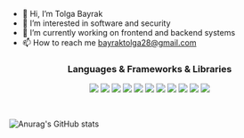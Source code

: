 - 👋 Hi, I’m Tolga Bayrak
- 👀 I’m interested in software and security
- 🌱 I’m currently working on frontend and backend systems
- 📫 How to reach me bayraktolga28@gmail.com

<h3 align="center">Languages & Frameworks & Libraries </h3>

<div align="center">

![](https://img.shields.io/badge/Python-3776AB?style=for-the-badge&logo=python&logoColor=white)
![](https://img.shields.io/badge/HTML5-E34F26?style=for-the-badge&logo=html5&logoColor=white)
![](https://img.shields.io/badge/CSS3-1572B6?style=for-the-badge&logo=css3&logoColor=white)
![](https://img.shields.io/badge/PHP-777BB4?style=for-the-badge&logo=php&logoColor=white)
![](https://img.shields.io/badge/Node.js-43853D?style=for-the-badge&logo=node.js&logoColor=white)
![](https://img.shields.io/badge/React-20232A?style=for-the-badge&logo=react&logoColor=61DAFB)
![](https://img.shields.io/badge/Vue.js-35495E?style=for-the-badge&logo=vue.js&logoColor=4FC08D)
![](https://img.shields.io/badge/PostgreSQL-316192?style=for-the-badge&logo=postgresql&logoColor=white)
![](https://img.shields.io/badge/Linux-FCC624?style=for-the-badge&logo=linux&logoColor=black)
![](https://img.shields.io/badge/GIT-E44C30?style=for-the-badge&logo=git&logoColor=white)
![](https://img.shields.io/badge/Java-ED8B00?style=for-the-badge&logo=java&logoColor=white)
<br/>
 </div>
 <br/>

![Anurag's GitHub stats](https://github-readme-stats.vercel.app/api?username=tolgabayra&show_icons=true&theme=dracula)



<!---

--->
